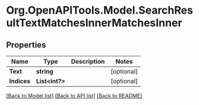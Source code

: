 # Org.OpenAPITools.Model.SearchResultTextMatchesInnerMatchesInner

## Properties

Name | Type | Description | Notes
------------ | ------------- | ------------- | -------------
**Text** | **string** |  | [optional] 
**Indices** | **List<int?>** |  | [optional] 

[[Back to Model list]](../README.md#documentation-for-models) [[Back to API list]](../README.md#documentation-for-api-endpoints) [[Back to README]](../README.md)

